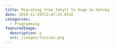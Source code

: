 ```yaml
---
title: Migrating from Jekyll to Hugo to Gatsby
date: 2019-11-29T22:47:33.653Z
categories:
  - Programming
featuredImage:
  description: a
  src: /images/favicon.png
---
```


